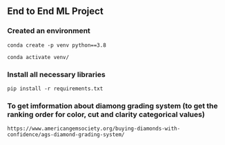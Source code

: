 ## End to End ML Project

### Created an environment

```
conda create -p venv python==3.8

conda activate venv/
```

### Install all necessary libraries
```
pip install -r requirements.txt
```

### To get imformation about diamong grading system (to get the ranking order for color, cut and clarity categorical values)
```
https://www.americangemsociety.org/buying-diamonds-with-confidence/ags-diamond-grading-system/
```